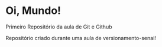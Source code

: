 # Oi, Mundo!
 Primeiro Repositório da aula de Git e Github

 Repositório criado durante uma aula de versionamento-senai!